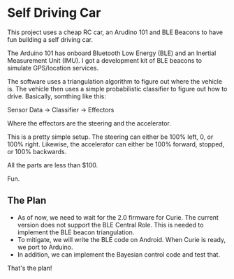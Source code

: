 # Self Driving Car

This project uses a cheap RC car, an Arudino 101 and BLE Beacons to have fun building a self driving car.

The Arduino 101 has onboard Bluetooth Low Energy (BLE) and an Inertial Measurement Unit (IMU). I got a development kit of BLE beacons
to simulate GPS/location services.

The software uses a triangulation algorithm to figure out where the vehicle is. The vehicle then uses a simple probabilistic classifier
to figure out how to drive. Basically, somthing like this:

  Sensor Data -> Classifier -> Effectors
  
Where the effectors are the steering and the accelerator.

This is a pretty simple setup. The steering can either be 100% left, 0, or 100% right. Likewise, the accelerator can either be 100% forward, 
stopped, or 100% backwards.

All the parts are less than $100.

Fun.

## The Plan

* As of now, we need to wait for the 2.0 firmware for Curie. The current version does not support the BLE Central Role. This is needed to implement the BLE beacon triangulation.
* To mitigate, we will write the BLE code on Android. When Curie is ready, we port to Arduino.
* In addition, we can implement the Bayesian control code and test that.

That's the plan!

